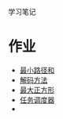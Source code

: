 学习笔记

# 作业
* [最小路径和](./P64Solution.java)
* [解码方法](./P91Solution.java)
* [最大正方形](./P221Solution.java)
* [任务调度器](./P621Solution.java)
* 